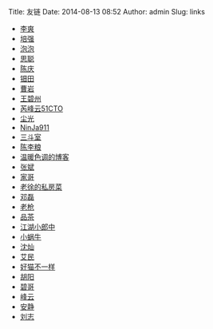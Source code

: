 Title: 友链
Date: 2014-08-13 08:52
Author: admin
Slug: links

* [李爽](http://www.iamle.com)
* [培强](http://peiqiang.net)
* [泡泡](http://www.kzhns.com)
* [思聪](http://www.furion.info)
* [陈庆](http://www.chenqing.org)
* [钿田](http://54im.com)
* [曹岩](http://www.linuxyan.com)
* [王碧州](http://hi.baidu.com/bikong0411?qq-pf-to=pcqq.group)
* [芮峰云51CTO](http://rfyiamcool.blog.51cto.com)
* [尘光](http://onebitbug.me)
* [NinJa911](http://blog.ninja911.com)
* [三斗室](http://chenlinux.com)
* [陈李粮](http://www.chenliliang.com)
* [温暖色调的博客](http://blog.warmcolor.net)
* [张斌](http://opslinux.com)
* [家哥](http://7601301.blog.51cto.com)
* [老徐的私房菜](http://laoxu.blog.51cto.com)
* [邓磊](http://dl528888.blog.51cto.com)
* [老枪](http://ruilinux.blog.51cto.com)
* [品茶](http://cwtea.blog.51cto.com)
* [江湖小郎中](http://jjxhome.3322.org)
* [小蜗牛](http://www.idevops.info)
* [沈灿](http://www.shencan.net)
* [艾民](http://blog.eimine.com)
* [好猫不一样](http://www.wifizoo.net/blog)
* [胡阳](http://www.the5fire.com)
* [碧哥](http://hi.baidu.com/bikong0411)
* [峰云](http://xiaorui.cc)
* [安静](http://www.80aj.com)
* [刘志](http://blog.csdn.net/orangleliu)
